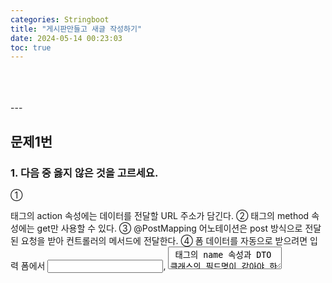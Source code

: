 ```yaml
---
categories: Stringboot
title: "게시판만들고 새글 작성하기"
date: 2024-05-14 00:23:03
toc: true
---
```


<br>
<br>
<br>
---

## 문제1번

### 1. 다음 중 옳지 않은 것을 고르세요.

① <form> 태그의 action 속성에는 데이터를 전달할 URL 주소가 담긴다.
② <form> 태그의 method 속성에는 get만 사용할 수 있다.
③ @PostMapping 어노테이션은 post 방식으로 전달된 요청을 받아 컨트롤러의 메서드에 전달한다.
④ 폼 데이터를 자동으로 받으려면 입력 폼에서 <input>, <textarea> 태그의 name 속성과 DTO 클래스의 필드명이 같아야 한다.

<br>
2번 
모르겠고 실습할때  get을 쓴적이 없음
<br>


## 2번

### 2. 다음 ㉠~㉢에 들어갈 용어를 쓰세요.

( ㉠ )(이)란 JPA에서 제공하는 어노테이션으로, 이를 부여받은 클래스를 기반으로 DB 속 테이블이 생성됩니다.
( ㉡ )(이)란 JPA에서 제공하는 인터페이스로, 이를 상속해 엔티티를 관리(생성, 조회, 수정, 삭제)할 수 있습니다. 해당 인터페이스는 2개의 제네릭 요소를 받습니다. 하나는 관리할 대상 엔티티의 클래스 타입이고, 또 다른 하나는 그 엔티티의 대푯값 타입입니다.
( ㉢ )은/는 스프링 부트에서 제공하는 어노테이션으로, 이를 컨트롤러의 필드에 부여할 수 있습니다. 해당 어노테이션은 스프링 부트가 만들어 놓은 객체를 가져와 주입해 줍니다.


> ㄱ-Entity <br>
> ㄴ-Repository <br>
> ㄷ- Autowired <br>





## 3번
### 3. 다음 ㉠~㉤에 들어갈 알맞은 용어를 찾아 쓰세요.

(  ㉠  ): DB에서 데이터를 저장하는 틀
(  ㉡  ): 테이블의 행(row)을 표현하는 또 다른 말
(  ㉢  ): 데이터의 생성/조회/수정/삭제를 뜻하는 말
(  ㉣  ): 테이블에 데이터를 생성하는 SQL 문
(  ㉤  ): 테이블에 데이터를 조회하는 SQL 문

① INSERT
② 테이블
③ SELECT
④ CRUD
⑤ 레코드

> ㄱ - 테이블
> ㄴ - 레코드
> ㄷ - CRUD
> ㄹ - INSERT
> ㅁ - SELECT



 ## SELF CHECK
###  <회원 가입 페이지> 코드가 다음과 같을 때 컨트롤러, DTO, 엔티티, 리파지터리 구현하기
1. 컨트롤러: controller/MemberController.java
```js
package com.example.firstproject.controller;

import com.example.firstproject.dto.MemberForm;
import com.example.firstproject.entity.Member;
import com.example.firstproject.repository.MemberRepository;
import org.springframework.beans.factory.annotation.Autowired;
import org.springframework.stereotype.Controller;
import org.springframework.web.bind.annotation.GetMapping;
import org.springframework.web.bind.annotation.PostMapping;

@Controller
public class MemberController {
    @Autowired
    private MemberRepository memberRepository;
    @GetMapping("/signup")
    public String newMemberForm(){
        return "members/new";
    }


    @PostMapping("/join")
    public String createMember(MemberForm form){
        System.out.println(form.toString());
        Member member= form.toEntity();
        System.out.println(member.toString());
        Member saved = memberRepository.save(member);
        System.out.println(saved.toString());
        return"";
    }
}

```
2. DTO: dto/MemberForm.java
```js
package com.example.firstproject.dto;

import com.example.firstproject.entity.Member;

public class MemberForm{
    private String email;
    private String password;

    public MemberForm(String email, String password) {
        this.email = email;
        this.password = password;
    }

    @Override
    public String toString() {
        return "MemberForm{" +
                "email='" + email + '\'' +
                ", password='" + password + '\'' +
                '}';
    }

    public Member toEntity() {
        return new Member (null,email,password);
    }
}

```
3. 엔티티: entity/Member.java
```js
package com.example.firstproject.entity;

import jakarta.persistence.Column;
import jakarta.persistence.Entity;
import jakarta.persistence.GeneratedValue;
import jakarta.persistence.Id;

@Entity
public class Member {

    @Id
    @GeneratedValue
    private Long id;
    @Column
    private String email;

    @Column
    private String password;
    public Member(Long id, String email, String password) {
        this.id = id;
        this.email = email;
        this.password = password;
    }

    @Override
    public String toString() {
        return "Member{" +
                "id=" + id +
                ", title='" + email + '\'' +
                ", content='" + password + '\'' +
                '}';
    }
}

```
4. 리파지터리: repository/MemberRepository.java

```js
package com.example.firstproject.repository;

import com.example.firstproject.entity.Member;
import org.springframework.data.repository.CrudRepository;

public interface MemberRepository extends CrudRepository<Member,Long> {
}

```


